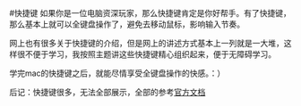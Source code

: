 #快捷键
如果你是一位电脑资深玩家，那么快捷键肯定是你好帮手。有了快捷键，那么基本上就可以全键盘操作了，避免去移动鼠标，影响输入节奏。

网上也有很多关于快捷键的介绍，但是网上的讲述方式基本上一列就是一大堆，这样很不便于学习，我按照主题讲这些快捷键精心组织起来，便于无障碍学习。

学完mac的快捷键之后，就能尽情享受全键盘操作的快感。：）

后记：快捷键很多，无法全部展示，全部的参考[官方文档](https://support.apple.com/zh-cn/HT201236)